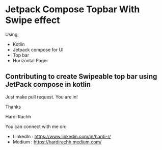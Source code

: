 # Jetpack Compose Topbar With Swipe effect
Using,
  - Kotlin
  - Jetpack compose for UI
  - Top bar 
  - Horizontal Pager


## Contributing to create Swipeable top bar using JetPack compose in kotlin

Just make pull request. You are in!

Thanks

Hardi Rachh

You can connect with me on:

- LinkedIn : https://www.linkedin.com/in/hardi-r/
- Medium : https://hardirachh.medium.com/
